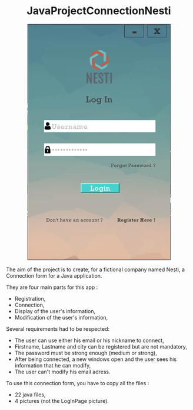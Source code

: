<h1 align="center"> JavaProjectConnectionNesti </h1>

<p align="center">
<img src="https://github.com/Tibo30/JavaProjectConnectionNesti/blob/master/LogInPage.PNG">
</p>

<p>
The aim of the project is to create, for a fictional company named Nesti, a Connection form for a Java application.
  
They are four main parts for this app :  
* Registration,  
* Connection,  
* Display of the user's information,  
* Modification of the user's information,  
  
Several requirements had to be respected:  
* The user can use either his email or his nickname to connect,  
* Firstname, Lastname and city can be registered but are not mandatory,
* The password must be strong enough (medium or strong),
* After being connected, a new windows open and the user sees his information that he can modify, 
* The user can't modify his email adress.

To use this connection form, you have to copy all the files :
* 22 java files,
* 4 pictures (not the LogInPage picture).
 </p>

